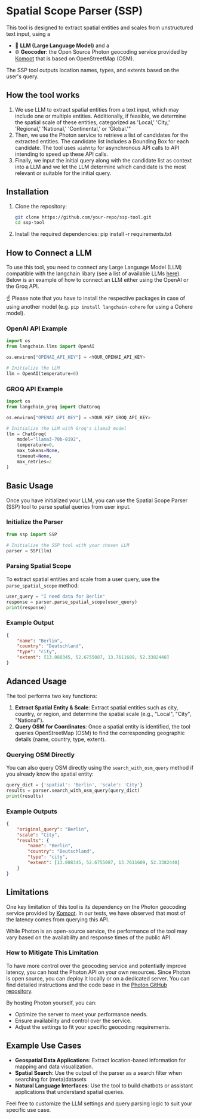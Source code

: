 # Spatial Scope Parser (SSP) 

This tool is designed to extract spatial entities and scales from unstructured text input, using a
- :brain: **LLM (Large Language Model)** and a
- :globe_with_meridians: **Geocoder**: the Open Source Photon geocoding service provided by [Komoot](https://photon.komoot.io/) that is based on OpenStreetMap (OSM).
  
The SSP tool outputs location names, types, and extents based on the user's query.

## How the tool works
1. We use LLM to extract spatial entities from a text input, which may include one or multiple entities. Additionally, if feasible, we determine the spatial scale of these entities, categorized as 'Local,' 'City,' 'Regional,' 'National,' 'Continental,' or 'Global.'"
2. Then, we use the Photon service to retrieve a list of candidates for the extracted entities. The candidate list includes a Bounding Box for each candidate. The tool uses `aiohttp` for asynchronous API calls to API intending to speed up these API calls.
3. Finally, we input the initial query along with the candidate list as context into a LLM and we let the LLM determine which candidate is the most relevant or suitable for the initial query.

## Installation

1. Clone the repository:
   ```bash
   git clone https://github.com/your-repo/ssp-tool.git
   cd ssp-tool
2. Install the required dependencies:
   pip install -r requirements.txt

## How to Connect a LLM

To use this tool, you need to connect any Large Language Model (LLM) compatible with the langchain libary (see a list of available LLMs [here](https://python.langchain.com/v0.2/docs/integrations/chat/)). Below is an example of how to connect an LLM either using the OpenAI or the Groq API.

:point_up: Please note that you have to install the respective packages in case of using another model (e.g. `pip install langchain-cohere` for using a Cohere model).

### OpenAI API Example
```python
import os
from langchain.llms import OpenAI

os.environ["OPENAI_API_KEY"] = <YOUR_OPENAI_API_KEY>

# Initialize the LLM
llm = OpenAI(temperature=0)
```

### GROQ API Example
```python
import os 
from langchain_groq import ChatGroq

os.environ["OPENAI_API_KEY"] = <YOUR_KEY_GROQ_API_KEY>

# Initialize the LLM with Groq's Llama3 model
llm = ChatGroq(
    model="llama3-70b-8192",
    temperature=0,
    max_tokens=None,
    timeout=None,
    max_retries=2
)
```

## Basic Usage

Once you have initialized your LLM, you can use the Spatial Scope Parser (SSP) tool to parse spatial queries from user input.

### Initialize the Parser

```python
from ssp import SSP

# Initialize the SSP tool with your chosen LLM
parser = SSP(llm)
```
### Parsing Spatial Scope
To extract spatial entities and scale from a user query, use the `parse_spatial_scope` method:

```python
user_query = "I need data for Berlin"
response = parser.parse_spatial_scope(user_query)
print(response)
```

### Example Output

```json
{
    "name": "Berlin",
    "country": "Deutschland",
    "type": "city",
    "extent": [13.088345, 52.6755087, 13.7611609, 52.3382448]
}
```

## Adanced Usage
The tool performs two key functions:

1. **Extract Spatial Entity & Scale**: Extract spatial entities such as city, country, or region, and determine the spatial scale (e.g., "Local", "City", "National").
2. **Query OSM for Coordinates**: Once a spatial entity is identified, the tool queries OpenStreetMap (OSM) to find the corresponding geographic details (name, country, type, extent).

### Querying OSM Directly

You can also query OSM directly using the `search_with_osm_query` method if you already know the spatial entity:

```python
query_dict = {'spatial': 'Berlin', 'scale': 'City'}
results = parser.search_with_osm_query(query_dict)
print(results)
```

### Example Outputs

```json
{
    "original_query": "Berlin",
    "scale": "City",
    "results": {
        "name": "Berlin",
        "country": "Deutschland",
        "type": "city",
        "extent": [13.088345, 52.6755087, 13.7611609, 52.3382448]
    }
}
```
## Limitations

One key limitation of this tool is its dependency on the Photon geocoding service provided by [Komoot](https://photon.komoot.io). In our tests, we have observed that most of the latency comes from querying this API. 

While Photon is an open-source service, the performance of the tool may vary based on the availability and response times of the public API. 

### How to Mitigate This Limitation

To have more control over the geocoding service and potentially improve latency, you can host the Photon API on your own resources. Since Photon is open source, you can deploy it locally or on a dedicated server. You can find detailed instructions and the code base in the [Photon GitHub repository](https://github.com/komoot/photon).

By hosting Photon yourself, you can:
- Optimize the server to meet your performance needs.
- Ensure availability and control over the service.
- Adjust the settings to fit your specific geocoding requirements.

## Example Use Cases
- **Geospatial Data Applications**: Extract location-based information for mapping and data visualization.
- **Spatial Search**: Use the output of the parser as a search filter when searching for (meta)datasets
- **Natural Language Interfaces**: Use the tool to build chatbots or assistant applications that understand spatial queries.

Feel free to customize the LLM settings and query parsing logic to suit your specific use case.
